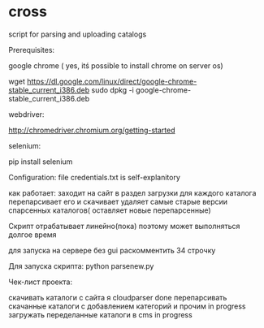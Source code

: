 # cross
script for parsing and uploading catalogs

Prerequisites:

google chrome ( yes, itś possible to install chrome on server os)

wget https://dl.google.com/linux/direct/google-chrome-stable_current_i386.deb
sudo dpkg -i google-chrome-stable_current_i386.deb

webdriver:

http://chromedriver.chromium.org/getting-started

selenium:

pip install selenium



Configuration:
file credentials.txt is self-explanitory

как работает:
заходит на сайт в раздел загрузки
для каждого каталога перепарсивает его и скачивает
удаляет самые старые версии спарсенных каталогов( оставляет новые перепарсенные)

Скрипт отрабатывает линейно(пока) поэтому может выполняться долгое время

для запуска на сервере без gui раскомментить 34 строчку

Для запуска скрипта: 
python parsenew.py


Чек-лист проекта:

скачивать каталоги с сайта я cloudparser  done
перепарсивать скачанные каталоги с добавлением категорий и прочим   in progress
загружать переделанные каталоги в cms       in progress
